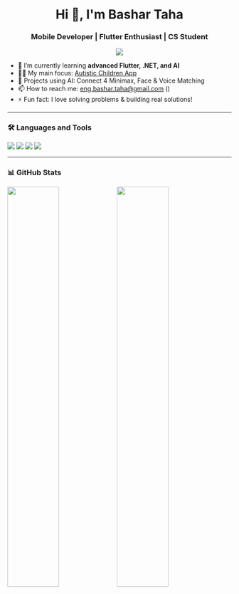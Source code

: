 <h1 align="center">Hi 👋, I'm Bashar Taha</h1>
<h3 align="center">Mobile Developer | Flutter Enthusiast | CS Student</h3>

<p align="center">
  <img src="https://readme-typing-svg.herokuapp.com?center=true&vCenter=true&lines=Flutter+Developer;Computer+Science+Student;I+love+building+cool+projects!" />
</p>

- 🌱 I’m currently learning **advanced Flutter, .NET, and AI**
- 👨‍💻 My main focus: [Autistic Children App](https://github.com/BasharTaha06/Autistic_Children_App)
- 🧠 Projects using AI: Connect 4 Minimax, Face & Voice Matching
- 📫 How to reach me: eng.bashar.taha@gmail.com ()
- ⚡ Fun fact: I love solving problems & building real solutions!

---

### 🛠 Languages and Tools
<p align="left">
  <img src="https://img.shields.io/badge/Dart-0175C2?style=for-the-badge&logo=dart&logoColor=white"/>
  <img src="https://img.shields.io/badge/Flutter-02569B?style=for-the-badge&logo=flutter&logoColor=white"/>
  <img src="https://img.shields.io/badge/C++-00599C?style=for-the-badge&logo=cplusplus&logoColor=white"/>
  <img src="https://img.shields.io/badge/Python-FFD43B?style=for-the-badge&logo=python&logoColor=blue"/>
</p>

---

### 📊 GitHub Stats
<p align="left">
  <img src="https://github-readme-stats.vercel.app/api?username=BasharTaha06&show_icons=true&theme=dark" width="48%" />
  <img src="https://github-readme-streak-stats.herokuapp.com/?user=BasharTaha06&theme=dark" width="48%" />
</p>
